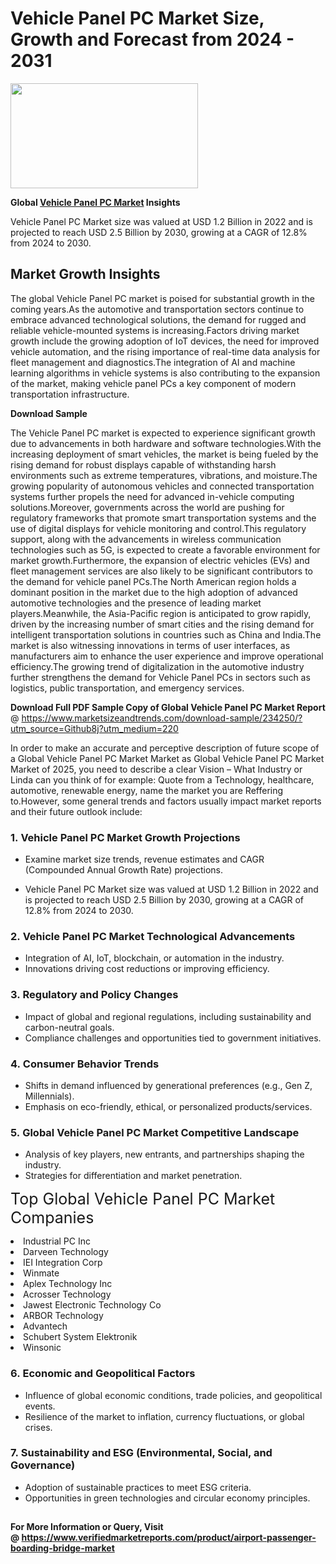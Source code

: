 <H1>Vehicle Panel PC Market Size, Growth and Forecast from 2024 - 2031</H1><img class="aligncenter size-medium wp-image-584254" src="https://thirdeyenews.in/wp-content/uploads/2024/09/Global-Market-Research-300x168.jpeg" alt="" width="300" height="168" /><p><strong>Global&nbsp;<a href="https://www.marketsizeandtrends.com/download-sample/234250/?utm_source=Github8j?utm_medium=220">Vehicle Panel PC Market</a> Insights</strong></p><p>Vehicle Panel PC Market size was valued at USD 1.2 Billion in 2022 and is projected to reach USD 2.5 Billion by 2030, growing at a CAGR of 12.8% from 2024 to 2030.</p><p><h2>Market Growth Insights</h2> <p>The global Vehicle Panel PC market is poised for substantial growth in the coming years.As the automotive and transportation sectors continue to embrace advanced technological solutions, the demand for rugged and reliable vehicle-mounted systems is increasing.Factors driving market growth include the growing adoption of IoT devices, the need for improved vehicle automation, and the rising importance of real-time data analysis for fleet management and diagnostics.The integration of AI and machine learning algorithms in vehicle systems is also contributing to the expansion of the market, making vehicle panel PCs a key component of modern transportation infrastructure.</p> <p><strong>Download Sample</strong></p> <p>The Vehicle Panel PC market is expected to experience significant growth due to advancements in both hardware and software technologies.With the increasing deployment of smart vehicles, the market is being fueled by the rising demand for robust displays capable of withstanding harsh environments such as extreme temperatures, vibrations, and moisture.The growing popularity of autonomous vehicles and connected transportation systems further propels the need for advanced in-vehicle computing solutions.Moreover, governments across the world are pushing for regulatory frameworks that promote smart transportation systems and the use of digital displays for vehicle monitoring and control.This regulatory support, along with the advancements in wireless communication technologies such as 5G, is expected to create a favorable environment for market growth.Furthermore, the expansion of electric vehicles (EVs) and fleet management services are also likely to be significant contributors to the demand for vehicle panel PCs.The North American region holds a dominant position in the market due to the high adoption of advanced automotive technologies and the presence of leading market players.Meanwhile, the Asia-Pacific region is anticipated to grow rapidly, driven by the increasing number of smart cities and the rising demand for intelligent transportation solutions in countries such as China and India.The market is also witnessing innovations in terms of user interfaces, as manufacturers aim to enhance the user experience and improve operational efficiency.The growing trend of digitalization in the automotive industry further strengthens the demand for Vehicle Panel PCs in sectors such as logistics, public transportation, and emergency services.<p><span class=""><strong>Download Full PDF Sample Copy of Global Vehicle Panel PC Market Report</strong> @ <a href="https://www.marketsizeandtrends.com/download-sample/234250/?utm_source=Github8j?utm_medium=220" target="_blank">https://www.marketsizeandtrends.com/download-sample/234250/?utm_source=Github8j?utm_medium=220</a></span></p><p>In order to make an accurate and perceptive description of future scope of a Global&nbsp;Vehicle Panel PC Market Market as Global&nbsp;Vehicle Panel PC Market Market of 2025, you need to describe a clear Vision &ndash; What Industry or Linda can you think of for example: Quote from a Technology, healthcare, automotive, renewable energy, name the market you are Reffering to.However, some general trends and factors usually impact market reports and their future outlook include:</p><h3>1.&nbsp;<strong>Vehicle Panel PC Market Growth Projections</strong></h3><ul><li>Examine market size trends, revenue estimates and CAGR (Compounded Annual Growth Rate) projections.</li><li><p>Vehicle Panel PC Market size was valued at USD 1.2 Billion in 2022 and is projected to reach USD 2.5 Billion by 2030, growing at a CAGR of 12.8% from 2024 to 2030.</p></li></ul><h3>2.&nbsp;<strong>Vehicle Panel PC Market Technological Advancements</strong></h3><ul><li>Integration of AI, IoT, blockchain, or automation in the industry.</li><li>Innovations driving cost reductions or improving efficiency.</li></ul><h3>3.&nbsp;<strong>Regulatory and Policy Changes</strong></h3><ul><li>Impact of global and regional regulations, including sustainability and carbon-neutral goals.</li><li>Compliance challenges and opportunities tied to government initiatives.</li></ul><h3>4.&nbsp;<strong>Consumer Behavior Trends</strong></h3><ul><li>Shifts in demand influenced by generational preferences (e.g., Gen Z, Millennials).</li><li>Emphasis on eco-friendly, ethical, or personalized products/services.</li></ul><h3>5.&nbsp;<strong>Global Vehicle Panel PC Market Competitive Landscape</strong></h3><ul><li>Analysis of key players, new entrants, and partnerships shaping the industry.</li><li>Strategies for differentiation and market penetration.</li></ul><p data-pm-slice="1 1 []"><span style="color: inherit; font-family: inherit; font-size: 25px;">Top Global Vehicle Panel PC Market Companies</span></p><div class="" data-test-id=""><p><li>Industrial PC Inc</li><li> Darveen Technology</li><li> IEI Integration Corp</li><li> Winmate</li><li> Aplex Technology Inc</li><li> Acrosser Technology</li><li> Jawest Electronic Technology Co</li><li> ARBOR Technology</li><li> Advantech</li><li> Schubert System Elektronik</li><li> Winsonic</li></p></div><h3>6.&nbsp;<strong>Economic and Geopolitical Factors</strong></h3><ul><li>Influence of global economic conditions, trade policies, and geopolitical events.</li><li>Resilience of the market to inflation, currency fluctuations, or global crises.</li></ul><h3>7.&nbsp;<strong>Sustainability and ESG (Environmental, Social, and Governance)</strong></h3><ul><li>Adoption of sustainable practices to meet ESG criteria.</li><li>Opportunities in green technologies and circular economy principles.</li></ul><h2><strong style="font-size: 14px;">For More Information or Query, Visit @&nbsp;</strong><a style="background-color: #ffffff; font-size: 14px;" href="https://www.marketsizeandtrends.com/report/vehicle-panel-pc-market/" target="_blank">https://www.verifiedmarketreports.com/product/airport-passenger-boarding-bridge-market</a></h2>